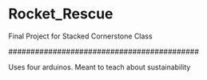 # Rocket_Rescue
Final Project for Stacked Cornerstone Class

###########################################

Uses four arduinos. Meant to teach about sustainability
